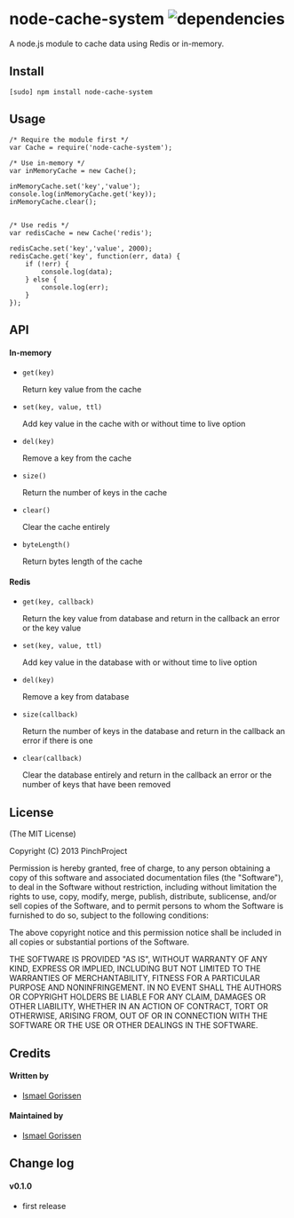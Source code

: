 # node-cache-system ![dependencies](https://david-dm.org/PinchProject/Node-CacheSystem.png)

A node.js module to cache data using Redis or in-memory.

## Install

```
[sudo] npm install node-cache-system
```

## Usage

```
/* Require the module first */
var Cache = require('node-cache-system');

/* Use in-memory */
var inMemoryCache = new Cache();

inMemoryCache.set('key','value');
console.log(inMemoryCache.get('key));
inMemoryCache.clear();


/* Use redis */
var redisCache = new Cache('redis');

redisCache.set('key','value', 2000);
redisCache.get('key', function(err, data) {
	if (!err) {
		console.log(data);
	} else {
		console.log(err);
	}
});
```

## API

#### In-memory

* `get(key)`

	Return key value from the cache

* `set(key, value, ttl)`

	Add key value in the cache with or without time to live option

* `del(key)`

	Remove a key from the cache

* `size()`

	Return the number of keys in the cache

* `clear()`

	Clear the cache entirely

* `byteLength()`

	Return bytes length of the cache


#### Redis

* `get(key, callback)`

	Return the key value from database and return in the callback an error or the key value

* `set(key, value, ttl)`

	Add key value in the database with or without time to live option

* `del(key)`

	Remove a key from database

* `size(callback)`

	Return the number of keys in the database and return in the callback an error
	if there is one

* `clear(callback)`

	Clear the database entirely and return in the callback an error or the number
	of keys that have been removed


## License

(The MIT License)

Copyright (C) 2013 PinchProject

Permission is hereby granted, free of charge, to any person obtaining a copy of this software and associated documentation files (the "Software"), to deal in the Software without restriction, including without limitation the rights to use, copy, modify, merge, publish, distribute, sublicense, and/or sell copies of the Software, and to permit persons to whom the Software is furnished to do so, subject to the following conditions:

The above copyright notice and this permission notice shall be included in all copies or substantial portions of the Software.

THE SOFTWARE IS PROVIDED "AS IS", WITHOUT WARRANTY OF ANY KIND, EXPRESS OR IMPLIED, INCLUDING BUT NOT LIMITED TO THE WARRANTIES OF MERCHANTABILITY, FITNESS FOR A PARTICULAR PURPOSE AND NONINFRINGEMENT. IN NO EVENT SHALL THE AUTHORS OR COPYRIGHT HOLDERS BE LIABLE FOR ANY CLAIM, DAMAGES OR OTHER LIABILITY, WHETHER IN AN ACTION OF CONTRACT, TORT OR OTHERWISE, ARISING FROM, OUT OF OR IN CONNECTION WITH THE SOFTWARE OR THE USE OR OTHER DEALINGS IN THE SOFTWARE.

## Credits

#### Written by

* [Ismael Gorissen](https://github.com/igorissen)

#### Maintained by

* [Ismael Gorissen](https://github.com/igorissen)

## Change log

#### v0.1.0

* first release